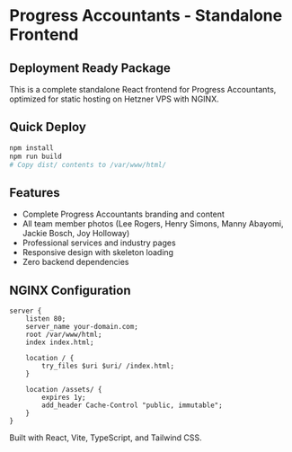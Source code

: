 # Progress Accountants - Standalone Frontend

## Deployment Ready Package

This is a complete standalone React frontend for Progress Accountants, optimized for static hosting on Hetzner VPS with NGINX.

## Quick Deploy

```bash
npm install
npm run build
# Copy dist/ contents to /var/www/html/
```

## Features

- Complete Progress Accountants branding and content
- All team member photos (Lee Rogers, Henry Simons, Manny Abayomi, Jackie Bosch, Joy Holloway)
- Professional services and industry pages
- Responsive design with skeleton loading
- Zero backend dependencies

## NGINX Configuration

```nginx
server {
    listen 80;
    server_name your-domain.com;
    root /var/www/html;
    index index.html;
    
    location / {
        try_files $uri $uri/ /index.html;
    }
    
    location /assets/ {
        expires 1y;
        add_header Cache-Control "public, immutable";
    }
}
```

Built with React, Vite, TypeScript, and Tailwind CSS.